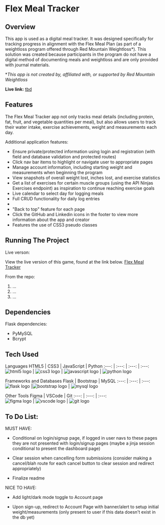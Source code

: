 # Flex Meal Tracker

## Overview
This app is used as a digital meal tracker. It was designed specifically for tracking progress in alignment with the Flex Meal Plan (as part of a weightloss program offered through Red Mountain Weightloss*). This solution was created because participants in the program do not have a digital method of documenting meals and weightloss and are only provided with journal materials.

**This app is not created by, affiliated with, or supported by Red Mountain Weightloss*

**Live link:** [tbd](tbd)


## Features
The Flex Meal Tracker app not only tracks meal details (including protein, fat, fruit, and vegetable quantities per meal), but also allows users to track their water intake, exercise achievements, weight and measurements each day.

Additional application features:

* Ensure private/protected information using login and registration (with field and database validation and protected routes)
* Click nav bar items to highlight or navigate user to appropriate pages
* Manage account information, including starting weight and measurements when beginning the program
* View snapshots of overall weight lost, inches lost, and exercise statistics
* Get a list of exercises for certain muscle groups (using the API Ninjas Exercises endpoint) as inspiration to continue reaching exercise goals
* Live calendar to select day for logging meals
* Full CRUD functionality for daily log entries
* 
* "Back to top" feature for each page
* Click the GitHub and Linkedin icons in the footer to view more information about the app and creator
* Features the use of CSS3 pseudo classes



## Running The Project
Live verson:

View the live version of this game, found at the link below.
[Flex Meal Tracker](tbd)

From the repo:

  1. ...
  2. ...
  3. ...

## Dependencies
Flask dependencies:

* PyMySQL
* Bcrypt

## Tech Used

Languages
HTML5 |  CSS3  | JavaScript  | Python
:---:  |  :---:  |  :---:  |  :---:
![html5 logo](https://skillicons.dev/icons?i=html "HTML5 logo")  | ![css3 logo](https://skillicons.dev/icons?i=css "CSS3 logo") | ![javascript logo](https://skillicons.dev/icons?i=js "JavaScript logo") | ![python logo](https://skillicons.dev/icons?i=py "Python logo") 

Frameworks and Databases
Flask  | Bootstrap  | MySQL
:---:  |  :---:  |  :---:  
![flask logo](https://skillicons.dev/icons?i=flask "Flask logo") |![bootstrap logo](https://skillicons.dev/icons?i=bootstrap "Bootstrap logo")  |  ![mysql logo](https://skillicons.dev/icons?i=mysql "MySQL logo")

Other Tools
Figma |  VSCode  |  Git
:---:  |  :---:  |  :---:  
![figma logo](https://skillicons.dev/icons?i=figma "Figma logo")  | ![vscode logo](https://skillicons.dev/icons?i=vscode "VSCode logo") |  ![git logo](https://skillicons.dev/icons?i=git "Git logo") 


## To Do List:

MUST HAVE:
- Conditional on login/signup page, if logged in user navs to these pages they are not presented with login/signup pages (maybe a jinja session conditional to present the dashboard page)

- Clear session when cancelling form submissions (consider making a cancel/blah route for each cancel button to clear session and redirect appropriately)

- Finalize readme


NICE TO HAVE:
- Add light/dark mode toggle to Account page

- Upon sign-up, redirect to Account Page with banner/alert to setup initial weight/measurements (only present to user if this data doesn't exist in the db yet)




